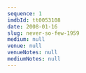 ```yaml
---
sequence: 1
imdbId: tt0053108
date: 2008-01-16
slug: never-so-few-1959
medium: null
venue: null
venueNotes: null
mediumNotes: null
---
```


